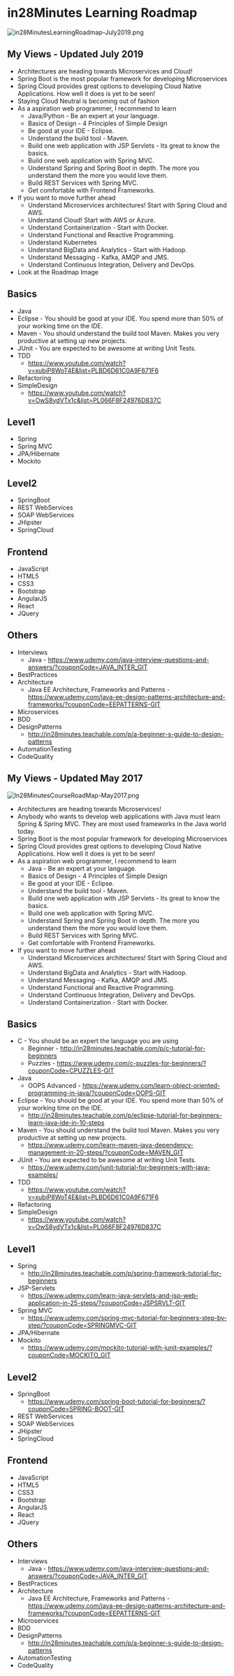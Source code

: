 # in28Minutes Learning Roadmap

![in28MinutesLearningRoadmap-July2019.png](In28MinutesCourseRoadMap-Junly2019.png)

## My Views - Updated July 2019
- Architectures are heading towards Microservices and Cloud!
- Spring Boot is the most popular framework for developing Microservices
- Spring Cloud provides great options to developing Cloud Native Applications. How well it does is yet to be seen!
- Staying Cloud Neutral is becoming out of fashion
- As a aspiration web programmer, I recommend to learn
	- Java/Python - Be an expert at your language. 
	- Basics of Design - 4 Principles of Simple Design
	- Be good at your IDE - Eclipse.
	- Understand the build tool - Maven.
	- Build one web application with JSP Servlets - Its great to know the basics. 
	- Build one web application with Spring MVC.
	- Understand Spring and Spring Boot in depth. The more you understand them the more you would love them.
	- Build REST Services with Spring MVC.
	- Get comfortable with Frontend Frameworks.
- If you want to move further ahead
	- Understand Microservices architectures! Start with Spring Cloud and AWS.
	- Understand Cloud! Start with AWS or Azure.
	- Understand Containerization - Start with Docker.
	- Understand Functional and Reactive Programming.
	- Understand Kubernetes
	- Understand BigData and Analytics - Start with Hadoop.
	- Understand Messaging - Kafka, AMQP and JMS. 
	- Understand Continuous Integration, Delivery and DevOps.
- Look at the Roadmap Image
## Basics
 - Java
 - Eclipse - You should be good at your IDE. You spend more than 50% of your working time on the IDE.
 - Maven - You should understand the build tool Maven. Makes you very productive at setting up new projects.
 - JUnit - You are expected to be awesome at writing Unit Tests.
 - TDD
 	- https://www.youtube.com/watch?v=xubiP8WoT4E&list=PLBD6D61C0A9F671F6
 - Refactoring
 - SimpleDesign
 	- https://www.youtube.com/watch?v=OwS8ydVTx1c&list=PL066F8F24976D837C

## Level1
 - Spring
 - Spring MVC
 - JPA/Hibernate
 - Mockito

## Level2
 - SpringBoot
 - REST WebServices
 - SOAP WebServices
 - JHipster
 - SpringCloud

## Frontend
 - JavaScript
 - HTML5
 - CSS3
 - Bootstrap
 - AngularJS
 - React
 - JQuery

## Others
 - Interviews
 	- Java - https://www.udemy.com/java-interview-questions-and-answers/?couponCode=JAVA_INTER_GIT
 - BestPractices
 - Architecture
 	- Java EE Architecture, Frameworks and Patterns - https://www.udemy.com/java-ee-design-patterns-architecture-and-frameworks/?couponCode=EEPATTERNS-GIT
 - Microservices
 - BDD
 - DesignPatterns
 	- http://in28minutes.teachable.com/p/a-beginner-s-guide-to-design-patterns
 - AutomationTesting
 - CodeQuality


## My Views - Updated May 2017

![In28MinutesCourseRoadMap-May2017.png](In28MinutesCourseRoadMap-May2017.png)
- Architectures are heading towards Microservices!
- Anybody who wants to develop web applications with Java must learn Spring & Spring MVC. They are most used frameworks in the Java world today.
- Spring Boot is the most popular framework for developing Microservices
- Spring Cloud provides great options to developing Cloud Native Applications. How well it does is yet to be seen!
- As a aspiration web programmer, I recommend to learn
	- Java - Be an expert at your language. 
	- Basics of Design - 4 Principles of Simple Design
	- Be good at your IDE - Eclipse.
	- Understand the build tool - Maven.
	- Build one web application with JSP Servlets - Its great to know the basics. 
	- Build one web application with Spring MVC.
	- Understand Spring and Spring Boot in depth. The more you understand them the more you would love them.
	- Build REST Services with Spring MVC.
	- Get comfortable with Frontend Frameworks.
- If you want to move further ahead
	- Understand Microservices architectures! Start with Spring Cloud and AWS.
	- Understand BigData and Analytics - Start with Hadoop.
	- Understand Messaging - Kafka, AMQP and JMS. 
	- Understand Functional and Reactive Programming.
	- Understand Continuous Integration, Delivery and DevOps.
	- Understand Containerization - Start with Docker.

## Basics
 - C - You should be an expert the language you are using
 	- Beginner - http://in28minutes.teachable.com/p/c-tutorial-for-beginners
 	- Puzzles - https://www.udemy.com/c-puzzles-for-beginners/?couponCode=CPUZZLES-GIT
 - Java
 	- OOPS Advanced - https://www.udemy.com/learn-object-oriented-programming-in-java/?couponCode=OOPS-GIT
 - Eclipse - You should be good at your IDE. You spend more than 50% of your working time on the IDE.
 	- http://in28minutes.teachable.com/p/eclipse-tutorial-for-beginners-learn-java-ide-in-10-steps
 - Maven - You should understand the build tool Maven. Makes you very productive at setting up new projects.
 	- https://www.udemy.com/learn-maven-java-dependency-management-in-20-steps/?couponCode=MAVEN_GIT
 - JUnit - You are expected to be awesome at writing Unit Tests.
 	- https://www.udemy.com/junit-tutorial-for-beginners-with-java-examples/
 - TDD
 	- https://www.youtube.com/watch?v=xubiP8WoT4E&list=PLBD6D61C0A9F671F6
 - Refactoring
 - SimpleDesign
 	- https://www.youtube.com/watch?v=OwS8ydVTx1c&list=PL066F8F24976D837C

## Level1
 - Spring
 	- http://in28minutes.teachable.com/p/spring-framework-tutorial-for-beginners
 - JSP-Servlets
 	- https://www.udemy.com/learn-java-servlets-and-jsp-web-application-in-25-steps/?couponCode=JSPSRVLT-GIT
 - Spring MVC
 	- https://www.udemy.com/spring-mvc-tutorial-for-beginners-step-by-step/?couponCode=SPRINGMVC-GIT
 - JPA/Hibernate
 - Mockito
 	- https://www.udemy.com/mockito-tutorial-with-junit-examples/?couponCode=MOCKITO_GIT

## Level2
 - SpringBoot
 	- https://www.udemy.com/spring-boot-tutorial-for-beginners/?couponCode=SPRING-BOOT-GIT
 - REST WebServices
 - SOAP WebServices
 - JHipster
 - SpringCloud

## Frontend
 - JavaScript
 - HTML5
 - CSS3
 - Bootstrap
 - AngularJS
 - React
 - JQuery

## Others
 - Interviews
 	- Java - https://www.udemy.com/java-interview-questions-and-answers/?couponCode=JAVA_INTER_GIT
 - BestPractices
 - Architecture
 	- Java EE Architecture, Frameworks and Patterns - https://www.udemy.com/java-ee-design-patterns-architecture-and-frameworks/?couponCode=EEPATTERNS-GIT
 - Microservices
 - BDD
 - DesignPatterns
 	- http://in28minutes.teachable.com/p/a-beginner-s-guide-to-design-patterns
 - AutomationTesting
 - CodeQuality
